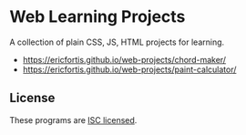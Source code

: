 # Web Learning Projects

A collection of plain CSS, JS, HTML projects for learning.

- https://ericfortis.github.io/web-projects/chord-maker/
- https://ericfortis.github.io/web-projects/paint-calculator/

## License
These programs are [ISC licensed](./LICENSE).
